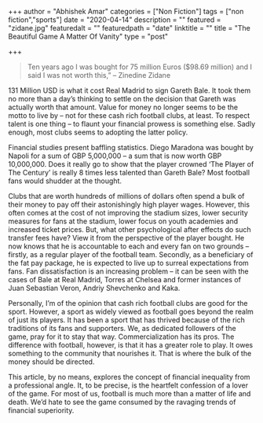 +++
author = "Abhishek Amar"
categories = ["Non Fiction"]
tags = ["non fiction","sports"]
date = "2020-04-14"
description = ""
featured = "zidane.jpg"
featuredalt = ""
featuredpath = "date"
linktitle = ""
title = "The Beautiful Game A Matter Of Vanity"
type = "post"

+++



> Ten years ago I was bought for 75 million Euros ($98.69 million) and I said I was not worth this,” – Zinedine Zidane

131 Million USD is what it cost Real Madrid to sign Gareth Bale. It took them no more than a day’s thinking to settle on the decision that Gareth was actually worth that amount. Value for money no longer seems to be the motto to live by – not for these cash rich football clubs, at least. To respect talent is one thing – to flaunt your financial prowess is something else. Sadly enough, most clubs seems to adopting the latter policy.

Financial studies present baffling statistics. Diego Maradona was bought by Napoli for a sum of GBP 5,000,000 – a sum that is now worth GBP 10,000,000. Does it really go to show that the player crowned ‘The Player of The Century’ is really 8 times less talented than Gareth Bale? Most football fans would shudder at the thought.

Clubs that are worth hundreds of millions of dollars often spend a bulk of their money to pay off their astonishingly high player wages. However, this often comes at the cost of not improving the stadium sizes, lower security measures for fans at the stadium, lower focus on youth academies and increased ticket prices. But, what other psychological after effects do such transfer fees have? View it from the perspective of the player bought. He now knows that he is accountable to each and every fan on two grounds – firstly, as a regular player of the football team. Secondly, as a beneficiary of the fat pay package, he is expected to live up to surreal expectations from fans. Fan dissatisfaction is an increasing problem – it can be seen with the cases of Bale at Real Madrid, Torres at Chelsea and former instances of Juan Sebastian Veron, Andriy Shevchenko and Kaka.

Personally, I’m of the opinion that cash rich football clubs are good for the sport. However, a sport as widely viewed as football goes beyond the realm of just its players. It has been a sport that has thrived because of the rich traditions of its fans and supporters. We, as dedicated followers of the game, pray for it to stay that way. Commercialization has its pros. The difference with football, however, is that it has a greater role to play. It owes something to the community that nourishes it. That is where the bulk of the money should be directed.

This article, by no means, explores the concept of financial inequality from a professional angle. It, to be precise, is the heartfelt confession of a lover of the game. For most of us, football is much more than a matter of life and death. We’d hate to see the game consumed by the ravaging trends of financial superiority.